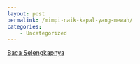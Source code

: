 ```yaml
---
layout: post
permalink: /mimpi-naik-kapal-yang-mewah/
categories:
    - Uncategorized
---
```


[Baca Selengkapnya](/10)